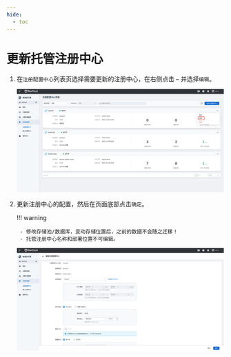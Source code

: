 ```yaml
---
hide:
  - toc
---
```


# 更新托管注册中心

1. 在`注册配置中心`列表页选择需要更新的注册中心，在右侧点击 `⋯` 并选择`编辑`。

    ![进入更新页面](../../images/update01.png)

2. 更新注册中心的配置，然后在页面底部点击`确定`。

    !!! warning

        - 修改存储池/数据库，变动存储位置后，之前的数据不会随之迁移！
        - 托管注册中心名称和部署位置不可编辑。

    ![更新配置](../../images/update02.png)
